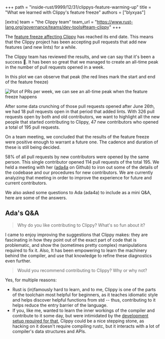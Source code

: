 +++
path = "inside-rust/9999/12/31/clippys-feature-warming-up"
title = "What we learned with Clippy's feature freeze"
authors = ["blyxyas"]

[extra]
team = "the Clippy team"
team_url = "https://www.rust-lang.org/governance/teams/dev-tools#team-clippy"
+++


The [feature freeze affecting Clippy][feature-freeze] has reached its end date. This means that the Clippy project has been accepting pull
requests that add new features (and new lints) for a while.

The Clippy team has reviewed the results, and we can say that it's been a success 🎉. It has been so great that we managed
to create an all-time peak in the number of pull requests opened in a week.

In this plot we can observe that peak (the red lines mark the start and end of the feature freeze)

![Plot of PRs per week, we can see an all-time peak when the feature freeze happens](/inside-rust/clippy-warming-up/prs_per_week.png)

After some data crunching of those pull requests opened after June 26th, we had 18 pull requests open in that period
that added lints. With 326 pull requests open by both and old contributors, we want to highlight all the new people
that started contributing to Clippy, 47 new contributors who opened a total of 195 pull requests.

On a team meeting, we concluded that the results of the feature freeze were positive enough to warrant a future one.
The cadence and duration of these is still being decided.

58% of all pull requests by new contributors were opened by the same person. This single contributor opened 114 pull requests of the
total 195. We held a meeting with her ([ada4a] on Github) to iron out some of the details of
the codebase and our procedures for new contributors. We are currently analyzing that meeting in order to improve
the experience for future and current contributors.

We also asked some questions to Ada (ada4a) to include as a mini Q&A, here are some of the answers.

## Ada's Q&A

> Why do you like contributing to Clippy? What's so fun about it?

I came to enjoy improving the suggestions that Clippy makes: they are
fascinating in how they point out of the exact part of code that is
problematic, and show the (sometimes pretty complex) manipulations required to
fix it. Also, It has been empowering to learn the machinery behind the
compiler, and use that knowledge to refine these diagnostics even further.

> Would you recommend contributing to Clippy? Why or why not?

Yes, for multiple reasons:
- Rust is (in)famously hard to learn, and to me, Clippy is one of the parts of the
toolchain most helpful for beginners, as it teaches idiomatic style and helps
discover helpful functions from std -- thus, contributing to it helps reduce the
entry barrier of the language.
- If you, like me, wanted to learn the inner workings of the compiler and contribute
to it some day, but were intimidated by the [development setup required for that][rustc-dev-guide],
Clippy could be a nice stepping stone, as hacking on it doesn't require compiling
rustc, but it interacts with a lot of compiler's data structures and APIs.

[rustc-dev-guide]: https://rustc-dev-guide.rust-lang.org/building/how-to-build-and-run.html
[ada4a]: https://github.com/ada4a
[feature-freeze]: https://blog.rust-lang.org/inside-rust/2025/06/21/announcing-the-clippy-feature-freeze/
